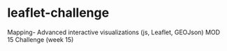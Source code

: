 # leaflet-challenge
Mapping- Advanced interactive visualizations (js, Leaflet, GEOJson) MOD 15 Challenge (week 15)
